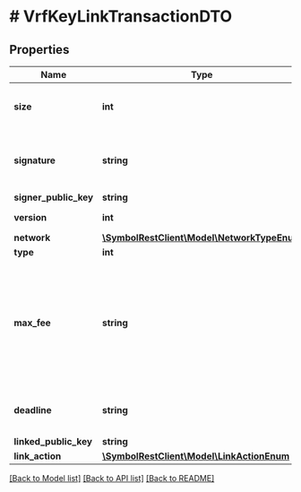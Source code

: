 # # VrfKeyLinkTransactionDTO

## Properties

Name | Type | Description | Notes
------------ | ------------- | ------------- | -------------
**size** | **int** | A number that allows uint 32 values. |
**signature** | **string** | Entity&#39;s signature generated by the signer. |
**signer_public_key** | **string** | Public key. |
**version** | **int** | Entity version. |
**network** | [**\SymbolRestClient\Model\NetworkTypeEnum**](NetworkTypeEnum.md) |  |
**type** | **int** |  |
**max_fee** | **string** | Absolute amount. An amount of 123456789 (absolute) for a mosaic with divisibility 6 means 123.456789 (relative). |
**deadline** | **string** | Duration expressed in number of blocks. |
**linked_public_key** | **string** | Public key. |
**link_action** | [**\SymbolRestClient\Model\LinkActionEnum**](LinkActionEnum.md) |  |

[[Back to Model list]](../../README.md#models) [[Back to API list]](../../README.md#endpoints) [[Back to README]](../../README.md)
